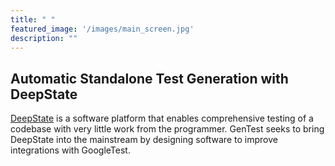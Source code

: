 ```yaml
---
title: " "
featured_image: '/images/main_screen.jpg'
description: ""
---
```

## Automatic Standalone Test Generation with DeepState

[DeepState](https://github.com/trailofbits/deepstate) is a software platform that enables
    comprehensive testing of a codebase with very little work from the programmer. GenTest
    seeks to bring DeepState into the mainstream by designing software to improve integrations
    with GoogleTest.



[//]: <> ( <br/><br/> )
[//]: <> ( <br/><br/> )
[//]: <> ( <br/><br/> )
[//]: <> ( | The Team | Team Sponsor | Team Mentor   | )
[//]: <> ( |----------|--------------|---------------| )
[//]: <> ( |  Zane    | Alex Groce   |  Fabio Santos | )
[//]: <> ( | Tristan  |              |               | )
[//]: <> ( | Josh     |              |               | )
[//]: <> ( | Silu     |              |               | )